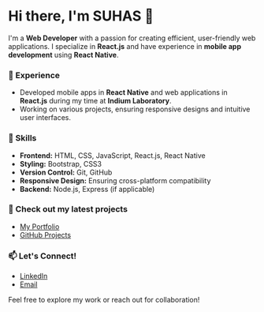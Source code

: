 # Hi there, I'm SUHAS 👋

I'm a **Web Developer** with a passion for creating efficient, user-friendly web applications. I specialize in **React.js** and have experience in **mobile app development** using **React Native**. 

### 💼 Experience
- Developed mobile apps in **React Native** and web applications in **React.js** during my time at **Indium Laboratory**.
- Working on various projects, ensuring responsive designs and intuitive user interfaces.

### 🌱 Skills
- **Frontend:** HTML, CSS, JavaScript, React.js, React Native
- **Styling:** Bootstrap, CSS3
- **Version Control:** Git, GitHub
- **Responsive Design:** Ensuring cross-platform compatibility
- **Backend:** Node.js, Express (if applicable)

### 🔗 Check out my latest projects
- [My Portfolio](https://suhas1897.github.io/suhas_portfolio/) 
- [GitHub Projects](https://github.com/your-github-profile)

### 📫 Let's Connect!
- [LinkedIn](www.linkedin.com/in/suhas-chalam-charla-438787220)
- [Email](mailto:chalamcherlasuhas1980@gmail.com)

Feel free to explore my work or reach out for collaboration!
